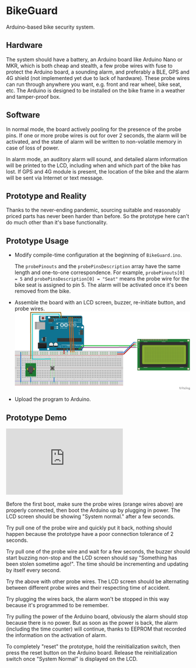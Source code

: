 # BikeGuard
Arduino-based bike security system.

## Hardware
The system should have a battery, an Arduino board like Arduino Nano or MKR, which is both cheap and stealth, a few probe wires with fuse to protect the Arduino board, a sounding alarm, and preferably a BLE, GPS and 4G shield (not implemented yet due to lack of hardware). These probe wires can run through anywhere you want, e.g. front and rear wheel, bike seat, etc. The Arduino is designed to be installed on the bike frame in a weather and tamper-proof box. 

## Software 
In normal mode, the board actively pooling for the presence of the probe pins. If one or more probe wires is out for over 2 seconds, the alarm will be activated, and the state of alarm will be written to non-volatile memory in case of loss of power.

In alarm mode, an auditory alarm will sound, and detailed alarm information will be printed to the LCD, including when and which part of the bike has lost. If GPS and 4G module is present, the location of the bike and the alarm will be sent via Internet or text message.

## Prototype and Reality
Thanks to the never-ending pandemic, sourcing suitable and reasonably priced parts has never been harder than before. So the prototype here can't do much other than it's base functionality.

## Prototype Usage 
- Modify compile-time configuration at the beginning of `BikeGuard.ino`. 

    The `probePinouts` and the `probePinsDescription` array have the same length and one-to-one correspondence. For example, `probePinouts[0] = 5` and `probePinsDescription[0] = "Seat"` means the probe wire for the bike seat is assigned to pin 5. The alarm will be activated once it's been removed from the bike. 

- Assemble the board with an LCD screen, buzzer, re-initiate button, and probe wires.
    ![](Breadboard.png)

- Upload the program to Arduino.

## Prototype Demo


<iframe src="https://onedrive.live.com/embed?cid=F2989B4C353D08C4&resid=F2989B4C353D08C4%21737649&authkey=AI5x4_9i_oGFaPQ" width="320" height="181" frameborder="0" scrolling="no" allowfullscreen></iframe>


Before the first boot, make sure the probe wires (orange wires above) are properly connected, then boot the Arduino up by plugging in power. The LCD screen should be showing "System normal." after a few seconds.

Try pull one of the probe wire and quickly put it back, nothing should happen because the prototype have a poor connection tolerance of 2 seconds.

Try pull one of the probe wire and wait for a few seconds, the buzzer should start buzzing non-stop and the LCD screen should say "Something has been stolen sometime ago!". The time should be incrementing and updating by itself every second. 

Try the above with other probe wires. The LCD screen should be alternating between different probe wires and their respecting time of accident.

Try plugging the wires back, the alarm won't be stopped in this way because it's programmed to be remember.

Try pulling the power of the Arduino board, obviously the alarm should stop because there is no power. But as soon as the power is back, the alarm (including the time counter) will continue, thanks to EEPROM that recorded the information on the activation of alarm. 

To completely "reset" the prototype, hold the reinitialization switch, then press the reset button on the Arduino board. Release the reinitialization switch once "System Normal" is displayed on the LCD.
